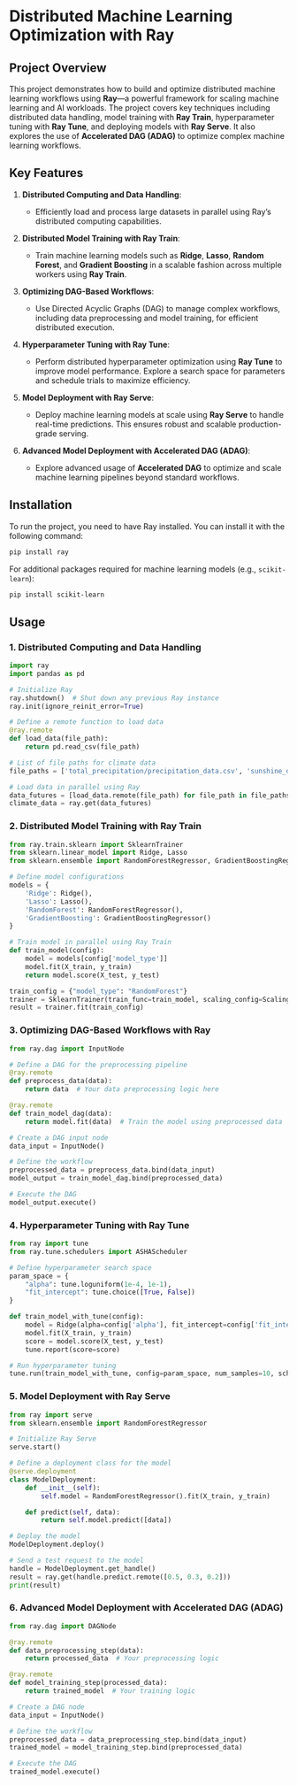 # Distributed Machine Learning Optimization with Ray

## Project Overview

This project demonstrates how to build and optimize distributed machine learning workflows using **Ray**—a powerful framework for scaling machine learning and AI workloads. The project covers key techniques including distributed data handling, model training with **Ray Train**, hyperparameter tuning with **Ray Tune**, and deploying models with **Ray Serve**. It also explores the use of **Accelerated DAG (ADAG)** to optimize complex machine learning workflows.

## Key Features
1. **Distributed Computing and Data Handling**:
   - Efficiently load and process large datasets in parallel using Ray’s distributed computing capabilities.
   
2. **Distributed Model Training with Ray Train**:
   - Train machine learning models such as **Ridge**, **Lasso**, **Random Forest**, and **Gradient Boosting** in a scalable fashion across multiple workers using **Ray Train**.

3. **Optimizing DAG-Based Workflows**:
   - Use Directed Acyclic Graphs (DAG) to manage complex workflows, including data preprocessing and model training, for efficient distributed execution.

4. **Hyperparameter Tuning with Ray Tune**:
   - Perform distributed hyperparameter optimization using **Ray Tune** to improve model performance. Explore a search space for parameters and schedule trials to maximize efficiency.

5. **Model Deployment with Ray Serve**:
   - Deploy machine learning models at scale using **Ray Serve** to handle real-time predictions. This ensures robust and scalable production-grade serving.

6. **Advanced Model Deployment with Accelerated DAG (ADAG)**:
   - Explore advanced usage of **Accelerated DAG** to optimize and scale machine learning pipelines beyond standard workflows.

## Installation

To run the project, you need to have Ray installed. You can install it with the following command:

```bash
pip install ray
```

For additional packages required for machine learning models (e.g., `scikit-learn`):

```bash
pip install scikit-learn
```

## Usage

### 1. Distributed Computing and Data Handling
```python
import ray
import pandas as pd

# Initialize Ray
ray.shutdown()  # Shut down any previous Ray instance
ray.init(ignore_reinit_error=True)

# Define a remote function to load data
@ray.remote
def load_data(file_path):
    return pd.read_csv(file_path)

# List of file paths for climate data
file_paths = ['total_precipitation/precipitation_data.csv', 'sunshine_duration/sunshine_data.csv']

# Load data in parallel using Ray
data_futures = [load_data.remote(file_path) for file_path in file_paths]
climate_data = ray.get(data_futures)
```

### 2. Distributed Model Training with Ray Train
```python
from ray.train.sklearn import SklearnTrainer
from sklearn.linear_model import Ridge, Lasso
from sklearn.ensemble import RandomForestRegressor, GradientBoostingRegressor

# Define model configurations
models = {
    'Ridge': Ridge(),
    'Lasso': Lasso(),
    'RandomForest': RandomForestRegressor(),
    'GradientBoosting': GradientBoostingRegressor()
}

# Train model in parallel using Ray Train
def train_model(config):
    model = models[config['model_type']]
    model.fit(X_train, y_train)
    return model.score(X_test, y_test)

train_config = {"model_type": "RandomForest"}
trainer = SklearnTrainer(train_func=train_model, scaling_config=ScalingConfig(num_workers=4))
result = trainer.fit(train_config)
```

### 3. Optimizing DAG-Based Workflows with Ray
```python
from ray.dag import InputNode

# Define a DAG for the preprocessing pipeline
@ray.remote
def preprocess_data(data):
    return data  # Your data preprocessing logic here

@ray.remote
def train_model_dag(data):
    return model.fit(data)  # Train the model using preprocessed data

# Create a DAG input node
data_input = InputNode()

# Define the workflow
preprocessed_data = preprocess_data.bind(data_input)
model_output = train_model_dag.bind(preprocessed_data)

# Execute the DAG
model_output.execute()
```

### 4. Hyperparameter Tuning with Ray Tune
```python
from ray import tune
from ray.tune.schedulers import ASHAScheduler

# Define hyperparameter search space
param_space = {
    "alpha": tune.loguniform(1e-4, 1e-1),
    "fit_intercept": tune.choice([True, False])
}

def train_model_with_tune(config):
    model = Ridge(alpha=config['alpha'], fit_intercept=config['fit_intercept'])
    model.fit(X_train, y_train)
    score = model.score(X_test, y_test)
    tune.report(score=score)

# Run hyperparameter tuning
tune.run(train_model_with_tune, config=param_space, num_samples=10, scheduler=ASHAScheduler())
```

### 5. Model Deployment with Ray Serve
```python
from ray import serve
from sklearn.ensemble import RandomForestRegressor

# Initialize Ray Serve
serve.start()

# Define a deployment class for the model
@serve.deployment
class ModelDeployment:
    def __init__(self):
        self.model = RandomForestRegressor().fit(X_train, y_train)

    def predict(self, data):
        return self.model.predict([data])

# Deploy the model
ModelDeployment.deploy()

# Send a test request to the model
handle = ModelDeployment.get_handle()
result = ray.get(handle.predict.remote([0.5, 0.3, 0.2]))
print(result)
```

### 6. Advanced Model Deployment with Accelerated DAG (ADAG)
```python
from ray.dag import DAGNode

@ray.remote
def data_preprocessing_step(data):
    return processed_data  # Your preprocessing logic

@ray.remote
def model_training_step(processed_data):
    return trained_model  # Your training logic

# Create a DAG node
data_input = InputNode()

# Define the workflow
preprocessed_data = data_preprocessing_step.bind(data_input)
trained_model = model_training_step.bind(preprocessed_data)

# Execute the DAG
trained_model.execute()
```
